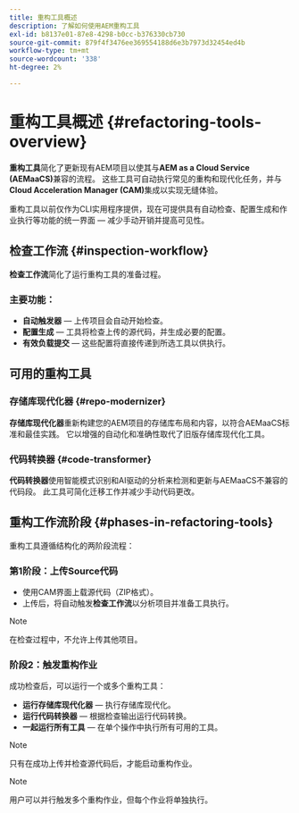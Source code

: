 ```yaml
---
title: 重构工具概述
description: 了解如何使用AEM重构工具
exl-id: b8137e01-87e8-4298-b0cc-b376330cb730
source-git-commit: 879f4f3476ee369554188d6e3b7973d32454ed4b
workflow-type: tm+mt
source-wordcount: '338'
ht-degree: 2%

---
```


<!-- Alexandru: temporarily commeting this out, since it breaks validation

>[!CONTEXTUALHELP]
>id="aemcloud_rs_overview"
>title="Overview"
>abstract="Refactoring Tools is a solution developed by Adobe to help refactor existing AEM projects for compatibility with AEM as a Cloud Service. The tools are executed via Cloud Acceleration Manager (CAM) and automate key modernization tasks."
>additional-url="https://experienceleague.adobe.com/docs/experience-manager-cloud-service/content/migration-journey/cloud-migration/content-transfer-tool/guidelines-best-practices-content-transfer-tool.html?lang=zh-Hans" text="Guidelines and Best Practices"

-->

# 重构工具概述 {#refactoring-tools-overview}

**重构工具**&#x200B;简化了更新现有AEM项目以使其与&#x200B;**AEM as a Cloud Service (AEMaaCS)**&#x200B;兼容的流程。 这些工具可自动执行常见的重构和现代化任务，并与&#x200B;**Cloud Acceleration Manager (CAM)**&#x200B;集成以实现无缝体验。

重构工具以前仅作为CLI实用程序提供，现在可提供具有自动检查、配置生成和作业执行等功能的统一界面 — 减少手动开销并提高可见性。

## 检查工作流 {#inspection-workflow}

**检查工作流**&#x200B;简化了运行重构工具的准备过程。

### 主要功能：

* **自动触发器** — 上传项目会自动开始检查。
* **配置生成** — 工具将检查上传的源代码，并生成必要的配置。
* **有效负载提交** — 这些配置将直接传递到所选工具以供执行。

## 可用的重构工具

### 存储库现代化器 {#repo-modernizer}

**存储库现代化器**&#x200B;重新构建您的AEM项目的存储库布局和内容，以符合AEMaaCS标准和最佳实践。 它以增强的自动化和准确性取代了旧版存储库现代化工具。

### 代码转换器 {#code-transformer}

**代码转换器**&#x200B;使用智能模式识别和AI驱动的分析来检测和更新与AEMaaCS不兼容的代码段。 此工具可简化迁移工作并减少手动代码更改。

## 重构工作流阶段 {#phases-in-refactoring-tools}

重构工具遵循结构化的两阶段流程：

### 第1阶段：上传Source代码

* 使用CAM界面上载源代码（ZIP格式）。
* 上传后，将自动触发&#x200B;**检查工作流**&#x200B;以分析项目并准备工具执行。

>[!NOTE]
>在检查过程中，不允许上传其他项目。

### 阶段2：触发重构作业

成功检查后，可以运行一个或多个重构工具：

* **运行存储库现代化器** — 执行存储库现代化。
* **运行代码转换器** — 根据检查输出运行代码转换。
* **一起运行所有工具** — 在单个操作中执行所有可用的工具。

>[!NOTE]
>只有在成功上传并检查源代码后，才能启动重构作业。

>[!NOTE]
>用户可以并行触发多个重构作业，但每个作业将单独执行。
